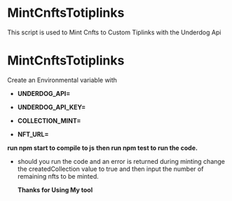 # MintCnftsTotiplinks

This script is used to Mint Cnfts to Custom Tiplinks with the Underdog Api

# MintCnftsTotiplinks

Create an Environmental variable with

<!-- underdog Api -->

- **UNDERDOG_API=**
<!-- under dog api key devnet or mainnet -->
- **UNDERDOG_API_KEY=**
<!-- Number of Nfts to mint  -->
- **COLLECTION_MINT=**
<!-- Nft picture url  -->
- **NFT_URL=**

 **run npm start to compile to js**
 **then run npm test to run the code.**

- should you run the code and an error is returned during minting change the createdCollection value to true and then input the number of remaining nfts to be minted.

  **Thanks for Using My tool**
